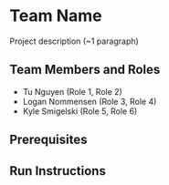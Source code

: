 # Team Name

Project description (~1 paragraph)

## Team Members and Roles

* Tu Nguyen (Role 1, Role 2)
* Logan Nommensen (Role 3, Role 4)
* Kyle Smigelski (Role 5, Role 6)

## Prerequisites

## Run Instructions
